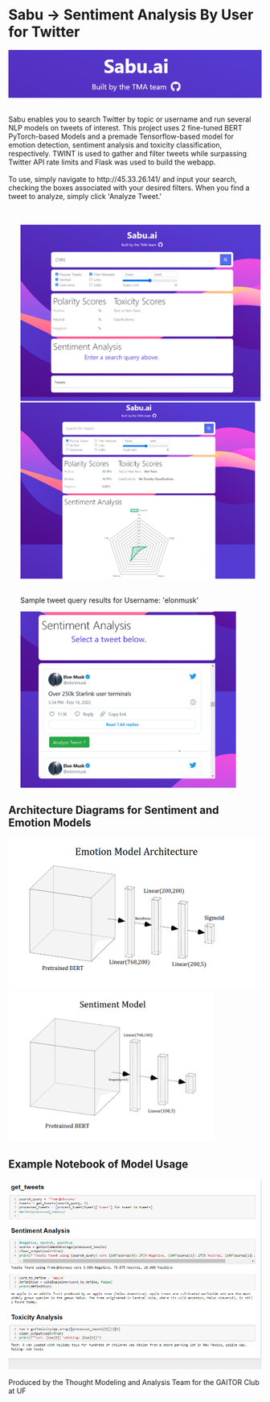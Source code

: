 # Sabu -> Sentiment Analysis By User for Twitter
<p align="center">
<img src="https://github.com/plehman2000/Sabu/blob/main/gh_resources/1.png?raw=true" width="900" height="auto">
  </p>
  <br/>
    Sabu enables you to search Twitter by topic or username and run several NLP models on tweets of interest. This project uses 2 fine-tuned BERT PyTorch-based Models and a premade Tensorflow-based model for emotion detection, sentiment analysis and toxicity classification, respectively. TWINT is used to gather and filter tweets while surpassing Twitter API rate limits and Flask was used to build the webapp. 
<br/>
<br/>
    To use, simply navigate to http://45.33.26.141/ and input your search, checking the boxes associated with your desired filters. When you find a tweet to analyze, simply click 'Analyze Tweet.'

<br/>
<br/>
<br/>

<ul style="list-style: none;">
<img src="https://github.com/plehman2000/Sabu/blob/main/gh_resources/3.png?raw=true" width="auto" height="350">
<img src="https://github.com/plehman2000/Sabu/blob/main/gh_resources/2.png?raw=true" width="auto" height="350">
  <br/>
<br/>
  <p> Sample tweet query results for Username: 'elonmusk'</p>
<img src="https://github.com/plehman2000/Sabu/blob/main/gh_resources/tweet_output.png?raw=true" width="auto" height="350">
  </ul>



## Architecture Diagrams for Sentiment and Emotion Models
<img src="https://github.com/plehman2000/Sabu/blob/main/gh_resources/emotionNet.png?raw=true" width="auto" height="300"><img src="https://github.com/plehman2000/Sabu/blob/main/gh_resources/sentimentNet.png?raw=true" width="auto" height="300">

## Example Notebook of Model Usage
![alt text](https://github.com/plehman2000/Sabu/blob/main/gh_resources/testNB.png?raw=true)


Produced by the Thought Modeling and Analysis Team for the GAITOR Club at UF
